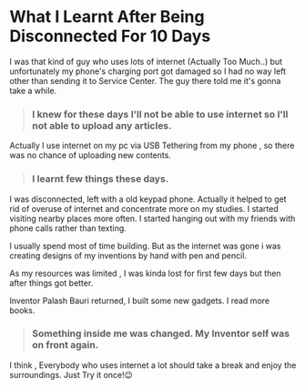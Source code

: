 <!---
layout: post
title: What I Learnt After Being Disconnected For 10 Days
cover:  assets/images/after-dis.jpg
navigation: True
tags: [Internet, Experience]
class: post-template
author: bauripalash
--->

# What I Learnt After Being Disconnected For 10 Days

I was that kind of guy who uses lots of internet (Actually Too Much..) but unfortunately my phone's charging port got damaged so I had no way left other than sending it to Service Center. The guy there told me it's gonna take a while.

> ### I knew for these days I'll not be able to use internet so I'll not able to upload any articles.

Actually I use internet on my pc via USB Tethering from my phone , so there was no chance of uploading new contents.

> ### I learnt few things these days.

I was disconnected, left with a old keypad phone. Actually it helped to get rid of overuse of internet and concentrate more on my studies. I started visiting nearby places more often.  I started hanging out with my friends with phone calls rather than texting.

I usually spend most of time building. But as the internet was gone i was creating designs of my inventions by hand with pen and pencil. 

As my resources was limited , I was kinda lost for first few days but then after things got better.

Inventor Palash Bauri returned, I built some new gadgets. I read more books.

> ### Something inside me was changed. My Inventor self was on front again.

I think , Everybody who uses internet a lot should take a break and enjoy the surroundings. Just Try it once!😉
